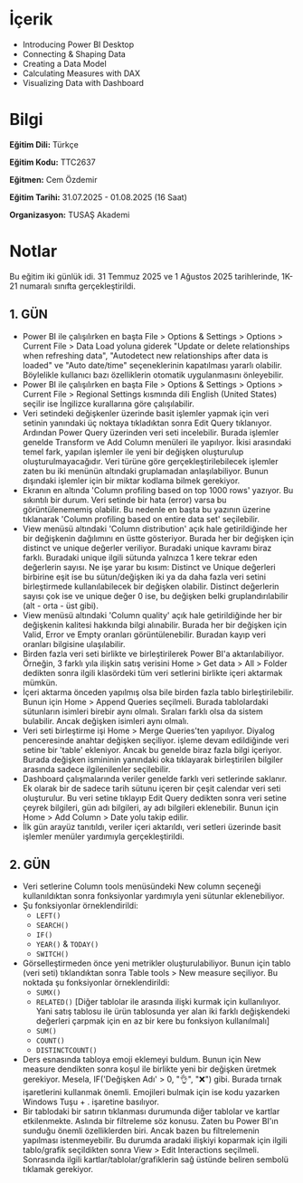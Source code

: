 # İçerik
* Introducing Power BI Desktop
* Connecting & Shaping Data
* Creating a Data Model
* Calculating Measures with DAX
* Visualizing Data with Dashboard

# Bilgi
**Eğitim Dili:** Türkçe

**Eğitim Kodu:** TTC2637

**Eğitmen:** Cem Özdemir

**Eğitim Tarihi:** 31.07.2025 - 01.08.2025 (16 Saat)

**Organizasyon:** TUSAŞ Akademi

# Notlar
Bu eğitim iki günlük idi. 31 Temmuz 2025 ve 1 Ağustos 2025 tarihlerinde, 1K-21 numaralı sınıfta gerçekleştirildi.

## 1. GÜN
- Power BI ile çalışılırken en başta File > Options & Settings > Options > Current File > Data Load yoluna giderek "Update or delete relationships when refreshing data", "Autodetect new relationships after data is loaded" ve "Auto date/time" seçeneklerinin kapatılması yararlı olabilir. Böylelikle kullanıcı bazı özelliklerin otomatik uygulanmasını önleyebilir.
- Power BI ile çalışılırken en başta File > Options & Settings > Options > Current File > Regional Settings kısmında dili English (United States) seçilir ise İngilizce kurallarına göre çalışılabilir.
- Veri setindeki değişkenler üzerinde basit işlemler yapmak için veri setinin yanındaki üç noktaya tıkladıktan sonra Edit Query tıklanıyor. Ardından Power Query üzerinden veri seti incelebilir. Burada işlemler genelde Transform ve Add Column menüleri ile yapılıyor. İkisi arasındaki temel fark, yapılan işlemler ile yeni bir değişken oluşturulup oluşturulmayacağıdır. Veri türüne göre gerçekleştirilebilecek işlemler zaten bu iki menünün altındaki gruplamadan anlaşılabiliyor. Bunun dışındaki işlemler için bir miktar kodlama bilmek gerekiyor.
- Ekranın en altında 'Column profiling based on top 1000 rows' yazıyor. Bu sıkıntılı bir durum. Veri setinde bir hata (error) varsa bu görüntülenememiş olabilir. Bu nedenle en başta bu yazının üzerine tıklanarak 'Column profiling based on entire data set' seçilebilir.
- View menüsü altındaki 'Column distribution' açık hale getirildiğinde her bir değişkenin dağılımını en üstte gösteriyor. Burada her bir değişken için distinct ve unique değerler veriliyor. Buradaki unique kavramı biraz farklı. Buradaki unique ilgili sütunda yalnızca 1 kere tekrar eden değerlerin sayısı. Ne işe yarar bu kısım: Distinct ve Unique değerleri birbirine eşit ise bu sütun/değişken iki ya da daha fazla veri setini birleştirmede kullanılabilecek bir değişken olabilir. Distinct değerlerin sayısı çok ise ve unique değer 0 ise, bu değişken belki gruplandırılabilir (alt - orta - üst gibi).
- View menüsü altındaki 'Column quality' açık hale getirildiğinde her bir değişkenin kalitesi hakkında bilgi alınabilir. Burada her bir değişken için Valid, Error ve Empty oranları görüntülenebilir. Buradan kayıp veri oranları bilgisine ulaşılabilir.
- Birden fazla veri seti birlikte ve birleştirilerek Power BI'a aktarılabiliyor. Örneğin, 3 farklı yıla ilişkin satış verisini Home > Get data > All > Folder dedikten sonra ilgili klasördeki tüm veri setlerini birlikte içeri aktarmak mümkün.
- İçeri aktarma önceden yapılmış olsa bile birden fazla tablo birleştirilebilir. Bunun için Home > Append Queries seçilmeli. Burada tablolardaki sütunların isimleri birebir aynı olmalı. Sıraları farklı olsa da sistem bulabilir. Ancak değişken isimleri aynı olmalı.
- Veri seti birleştirme işi Home > Merge Queries'ten yapılıyor. Diyalog penceresinde anahtar değişken seçiliyor. işleme devam edildiğinde veri setine bir 'table' ekleniyor. Ancak bu genelde biraz fazla bilgi içeriyor. Burada değişken ismininin yanındaki oka tıklayarak birleştirilen bilgiler arasında sadece ilgilenilenler seçilebilir.
- Dashboard çalışmalarında veriler genelde farklı veri setlerinde saklanır. Ek olarak bir de sadece tarih sütunu içeren bir çeşit calendar veri seti oluşturulur. Bu veri setine tıklayıp Edit Query dedikten sonra veri setine çeyrek bilgileri, gün adı bilgileri, ay adı bilgileri eklenebilir. Bunun için Home > Add Column > Date yolu takip edilir.
- İlk gün arayüz tanıtıldı, veriler içeri aktarıldı, veri setleri üzerinde basit işlemler menüler yardımıyla gerçekleştirildi.

## 2. GÜN
- Veri setlerine Column tools menüsündeki New column seçeneği kullanıldıktan sonra fonksiyonlar yardımıyla yeni sütunlar eklenebiliyor.
- Şu fonksiyonlar örneklendirildi:
  + `LEFT()`
  + `SEARCH()`
  + `IF()`
  + `YEAR()` & `TODAY()`
  + `SWITCH()`
- Görselleştirmeden önce yeni metrikler oluşturulabiliyor. Bunun için tablo (veri seti) tıklandıktan sonra Table tools > New measure seçiliyor. Bu noktada şu fonksiyonlar örneklendirildi:
  + `SUMX()`
  + `RELATED()` [Diğer tablolar ile arasında ilişki kurmak için kullanılıyor. Yani satış tablosu ile ürün tablosunda yer alan iki farklı değişkendeki değerleri çarpmak için en az bir kere bu fonksiyon kullanılmalı]
  + `SUM()`
  + `COUNT()`
  + `DISTINCTCOUNT()`
- Ders esnasında tabloya emoji eklemeyi buldum. Bunun için New measure dendikten sonra koşul ile birlikte yeni bir değişken üretmek gerekiyor. Mesela, IF('Değişken Adı' > 0, "👌", "❌") gibi. Burada tırnak işaretlerini kullanmak önemli. Emojileri bulmak için ise kodu yazarken Windows Tuşu + . işaretine basılıyor.
- Bir tablodaki bir satırın tıklanması durumunda diğer tablolar ve kartlar etkilenmekte. Aslında bir filtreleme söz konusu. Zaten bu Power BI'ın sunduğu önemli özelliklerden biri. Ancak bazen bu filtrelemenin yapılması istenmeyebilir. Bu durumda aradaki ilişkiyi koparmak için ilgili tablo/grafik seçildikten sonra View > Edit Interactions seçilmeli. Sonrasında ilgili kartlar/tablolar/grafiklerin sağ üstünde beliren sembolü tıklamak gerekiyor. 
